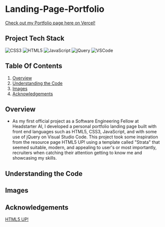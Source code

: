 # Landing-Page-Portfolio
[Check out my Portfolio page here on Vercel!](https://landing-page-portfolio-teal.vercel.app/)

## Project Tech Stack
![CSS3](https://img.shields.io/badge/CSS3-1572B6?style=for-the-badge&logo=css3&logoColor=white)
![HTML5](https://img.shields.io/badge/HTML5-E34F26?style=for-the-badge&logo=html5&logoColor=white)
![JavaScript](https://img.shields.io/badge/JavaScript-323330?style=for-the-badge&logo=javascript&logoColor=F7DF1E)
![jQuery](https://img.shields.io/badge/jQuery-0769AD?style=for-the-badge&logo=jquery&logoColor=white)
![VSCode](https://img.shields.io/badge/VSCode-0078D4?style=for-the-badge&logo=visual%20studio%20code&logoColor=white)

## Table Of Contents
1. [Overview](Overview)
2. [Understanding the Code](Understanding-the-Code)
3. [Images](Images)
4. [Acknowledgements](Acknowledgements)


## Overview
- As my first official project as a Software Engineering Fellow at Headstarter AI, I developed a personal portfolio landing page built with front end
languages such as HTML5, CSS3, JavaScript, and with some use of jQuery on Visual Studio Code. This project took some inspiration from the resource page HTML5 UP! using
a template called "Strata" that seemed suitable, modern, and appealing to user's or most importantly, recruiters when catching their attention getting to know me and showcasing my skills.

## Understanding the Code


## Images


## Acknowledgements
[HTML5 UP!](https://html5up.net/)

